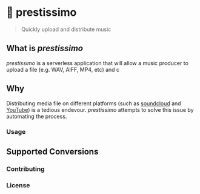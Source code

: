 # 🎹 prestissimo

> Quickly upload and distribute music

## What is *prestissimo*

*prestissimo* is a serverless application that will allow a music producer to upload a file (e.g. WAV, AIFF, MP4, etc) and c

## Why

Distributing media file on different platforms (such as [soundcloud](https://soundcloud.com/alexanderthepaz) and [YouTube](https://www.youtube.com/channel/UCNmoQ2_AFvYaOdvJjAFlvRw)) is a tedious endevour. *prestissimo* attempts to solve this issue by automating the process.

### Usage

## Supported Conversions

### Contributing

### License
